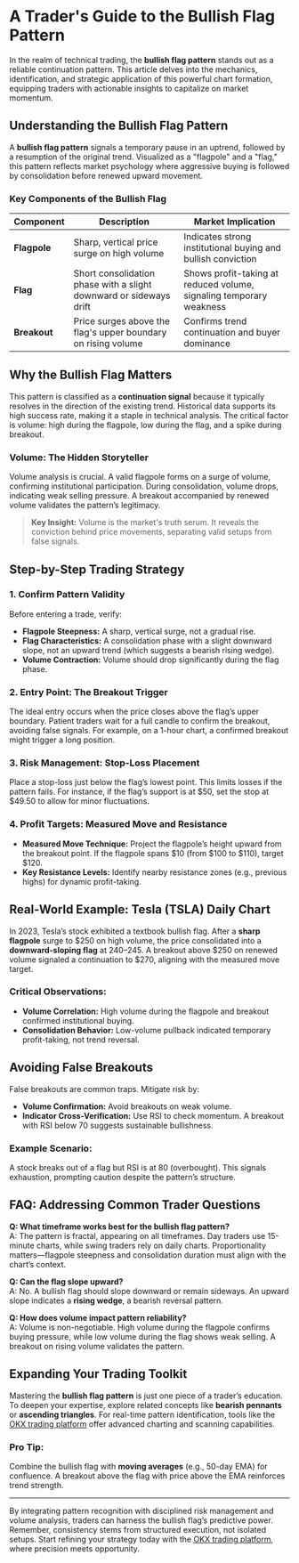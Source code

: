 # A Trader's Guide to the Bullish Flag Pattern

In the realm of technical trading, the **bullish flag pattern** stands out as a reliable continuation pattern. This article delves into the mechanics, identification, and strategic application of this powerful chart formation, equipping traders with actionable insights to capitalize on market momentum.

## Understanding the Bullish Flag Pattern

A **bullish flag pattern** signals a temporary pause in an uptrend, followed by a resumption of the original trend. Visualized as a "flagpole" and a "flag," this pattern reflects market psychology where aggressive buying is followed by consolidation before renewed upward movement.

### Key Components of the Bullish Flag

| Component     | Description                                                                 | Market Implication                                                                 |
|---------------|-----------------------------------------------------------------------------|------------------------------------------------------------------------------------|
| **Flagpole**  | Sharp, vertical price surge on high volume                                 | Indicates strong institutional buying and bullish conviction                      |
| **Flag**      | Short consolidation phase with a slight downward or sideways drift         | Shows profit-taking at reduced volume, signaling temporary weakness               |
| **Breakout**  | Price surges above the flag's upper boundary on rising volume              | Confirms trend continuation and buyer dominance                                   |

## Why the Bullish Flag Matters

This pattern is classified as a **continuation signal** because it typically resolves in the direction of the existing trend. Historical data supports its high success rate, making it a staple in technical analysis. The critical factor is volume: high during the flagpole, low during the flag, and a spike during breakout.

### Volume: The Hidden Storyteller

Volume analysis is crucial. A valid flagpole forms on a surge of volume, confirming institutional participation. During consolidation, volume drops, indicating weak selling pressure. A breakout accompanied by renewed volume validates the pattern’s legitimacy.

> **Key Insight:** Volume is the market's truth serum. It reveals the conviction behind price movements, separating valid setups from false signals.

## Step-by-Step Trading Strategy

### 1. Confirm Pattern Validity

Before entering a trade, verify:
- **Flagpole Steepness:** A sharp, vertical surge, not a gradual rise.
- **Flag Characteristics:** A consolidation phase with a slight downward slope, not an upward trend (which suggests a bearish rising wedge).
- **Volume Contraction:** Volume should drop significantly during the flag phase.

### 2. Entry Point: The Breakout Trigger

The ideal entry occurs when the price closes above the flag’s upper boundary. Patient traders wait for a full candle to confirm the breakout, avoiding false signals. For example, on a 1-hour chart, a confirmed breakout might trigger a long position.

### 3. Risk Management: Stop-Loss Placement

Place a stop-loss just below the flag’s lowest point. This limits losses if the pattern fails. For instance, if the flag’s support is at $50, set the stop at $49.50 to allow for minor fluctuations.

### 4. Profit Targets: Measured Move and Resistance

- **Measured Move Technique:** Project the flagpole’s height upward from the breakout point. If the flagpole spans $10 (from $100 to $110), target $120.
- **Key Resistance Levels:** Identify nearby resistance zones (e.g., previous highs) for dynamic profit-taking.

## Real-World Example: Tesla (TSLA) Daily Chart

In 2023, Tesla’s stock exhibited a textbook bullish flag. After a **sharp flagpole** surge to $250 on high volume, the price consolidated into a **downward-sloping flag** at $240–$245. A breakout above $250 on renewed volume signaled a continuation to $270, aligning with the measured move target.

### Critical Observations:
- **Volume Correlation:** High volume during the flagpole and breakout confirmed institutional buying.
- **Consolidation Behavior:** Low-volume pullback indicated temporary profit-taking, not trend reversal.

## Avoiding False Breakouts

False breakouts are common traps. Mitigate risk by:
- **Volume Confirmation:** Avoid breakouts on weak volume.
- **Indicator Cross-Verification:** Use RSI to check momentum. A breakout with RSI below 70 suggests sustainable bullishness.

### Example Scenario:
A stock breaks out of a flag but RSI is at 80 (overbought). This signals exhaustion, prompting caution despite the pattern’s structure.

## FAQ: Addressing Common Trader Questions

**Q: What timeframe works best for the bullish flag pattern?**  
A: The pattern is fractal, appearing on all timeframes. Day traders use 15-minute charts, while swing traders rely on daily charts. Proportionality matters—flagpole steepness and consolidation duration must align with the chart’s context.

**Q: Can the flag slope upward?**  
A: No. A bullish flag should slope downward or remain sideways. An upward slope indicates a **rising wedge**, a bearish reversal pattern.

**Q: How does volume impact pattern reliability?**  
A: Volume is non-negotiable. High volume during the flagpole confirms buying pressure, while low volume during the flag shows weak selling. A breakout on rising volume validates the pattern.

## Expanding Your Trading Toolkit

Mastering the **bullish flag pattern** is just one piece of a trader’s education. To deepen your expertise, explore related concepts like **bearish pennants** or **ascending triangles**. For real-time pattern identification, tools like the [OKX trading platform](https://bit.ly/okx-bonus) offer advanced charting and scanning capabilities.

### Pro Tip:
Combine the bullish flag with **moving averages** (e.g., 50-day EMA) for confluence. A breakout above the flag with price above the EMA reinforces trend strength.

---

By integrating pattern recognition with disciplined risk management and volume analysis, traders can harness the bullish flag’s predictive power. Remember, consistency stems from structured execution, not isolated setups. Start refining your strategy today with the [OKX trading platform](https://bit.ly/okx-bonus), where precision meets opportunity.